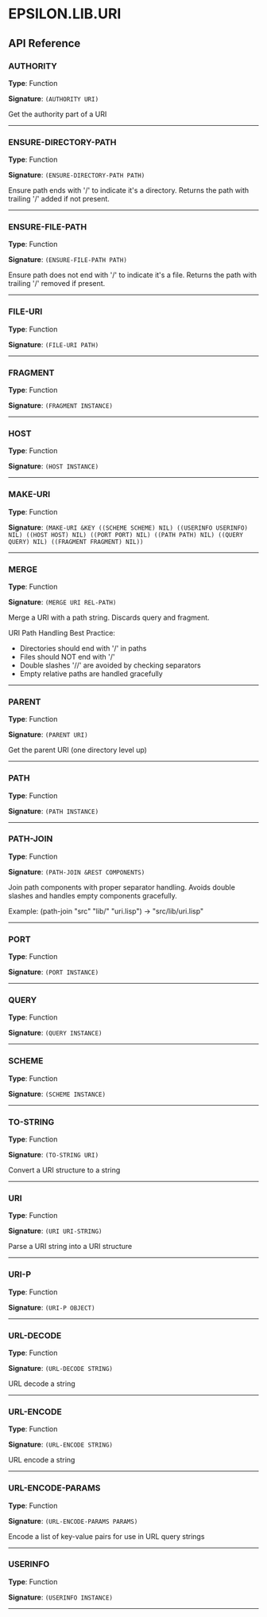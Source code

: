 # EPSILON.LIB.URI

## API Reference

### AUTHORITY

**Type**: Function

**Signature**: `(AUTHORITY URI)`

Get the authority part of a URI

---

### ENSURE-DIRECTORY-PATH

**Type**: Function

**Signature**: `(ENSURE-DIRECTORY-PATH PATH)`

Ensure path ends with '/' to indicate it's a directory.
   Returns the path with trailing '/' added if not present.

---

### ENSURE-FILE-PATH

**Type**: Function

**Signature**: `(ENSURE-FILE-PATH PATH)`

Ensure path does not end with '/' to indicate it's a file.
   Returns the path with trailing '/' removed if present.

---

### FILE-URI

**Type**: Function

**Signature**: `(FILE-URI PATH)`

---

### FRAGMENT

**Type**: Function

**Signature**: `(FRAGMENT INSTANCE)`

---

### HOST

**Type**: Function

**Signature**: `(HOST INSTANCE)`

---

### MAKE-URI

**Type**: Function

**Signature**: `(MAKE-URI &KEY ((SCHEME SCHEME) NIL) ((USERINFO USERINFO) NIL) ((HOST HOST) NIL) ((PORT
                                                                                   PORT)
                                                                                  NIL) ((PATH
                                                                                         PATH)
                                                                                        NIL) ((QUERY
                                                                                               QUERY)
                                                                                              NIL) ((FRAGMENT
                                                                                                     FRAGMENT)
                                                                                                    NIL))`

---

### MERGE

**Type**: Function

**Signature**: `(MERGE URI REL-PATH)`

Merge a URI with a path string. Discards query and fragment.
   
   URI Path Handling Best Practice:
   - Directories should end with '/' in paths 
   - Files should NOT end with '/'
   - Double slashes '//' are avoided by checking separators
   - Empty relative paths are handled gracefully

---

### PARENT

**Type**: Function

**Signature**: `(PARENT URI)`

Get the parent URI (one directory level up)

---

### PATH

**Type**: Function

**Signature**: `(PATH INSTANCE)`

---

### PATH-JOIN

**Type**: Function

**Signature**: `(PATH-JOIN &REST COMPONENTS)`

Join path components with proper separator handling.
   Avoids double slashes and handles empty components gracefully.
   
   Example: (path-join "src" "lib/" "uri.lisp") → "src/lib/uri.lisp"

---

### PORT

**Type**: Function

**Signature**: `(PORT INSTANCE)`

---

### QUERY

**Type**: Function

**Signature**: `(QUERY INSTANCE)`

---

### SCHEME

**Type**: Function

**Signature**: `(SCHEME INSTANCE)`

---

### TO-STRING

**Type**: Function

**Signature**: `(TO-STRING URI)`

Convert a URI structure to a string

---

### URI

**Type**: Function

**Signature**: `(URI URI-STRING)`

Parse a URI string into a URI structure

---

### URI-P

**Type**: Function

**Signature**: `(URI-P OBJECT)`

---

### URL-DECODE

**Type**: Function

**Signature**: `(URL-DECODE STRING)`

URL decode a string

---

### URL-ENCODE

**Type**: Function

**Signature**: `(URL-ENCODE STRING)`

URL encode a string

---

### URL-ENCODE-PARAMS

**Type**: Function

**Signature**: `(URL-ENCODE-PARAMS PARAMS)`

Encode a list of key-value pairs for use in URL query strings

---

### USERINFO

**Type**: Function

**Signature**: `(USERINFO INSTANCE)`

---

